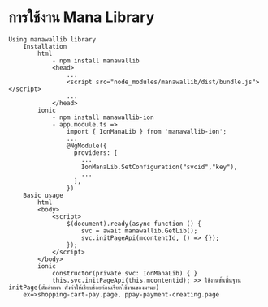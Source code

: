 # การใช้งาน Mana Library

    Using manawallib library
        Installation
            html 
                - npm install manawallib
                <head>
                    ...
                    <script src="node_modules/manawallib/dist/bundle.js"></script>
                    ...
                </head>
            ionic
                - npm install manawallib-ion
                - app.module.ts => 
                    import { IonManaLib } from 'manawallib-ion';
                    ...
                    @NgModule({
                      providers: [
                        ...
                        IonManaLib.SetConfiguration("svcid","key"),
                        ...
                      ],
                    })
        Basic usage
            html
            <body>
                <script>
                    $(document).ready(async function () {
                        svc = await manawallib.GetLib();
                        svc.initPageApi(mcontentId, () => {});
                    });
                </script>
            </body>
            ionic
                constructor(private svc: IonManaLib) { }
                this.svc.initPageApi(this.mcontentid); >> ใช้งานขั้นพื้นฐาน initPage(ตั้งค่าเพจ ตั้งค่าให้เรียบร้อยก่อนเรียกใช้งานของมานะ)
		ex=>shopping-cart-pay.page, ppay-payment-creating.page
